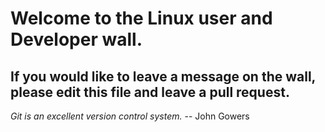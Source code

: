 # Welcome to the Linux user and Developer wall.

## If you would like to leave a message on the wall, please edit this file and leave a pull request.

*Git is an excellent version control system.* -- John Gowers
